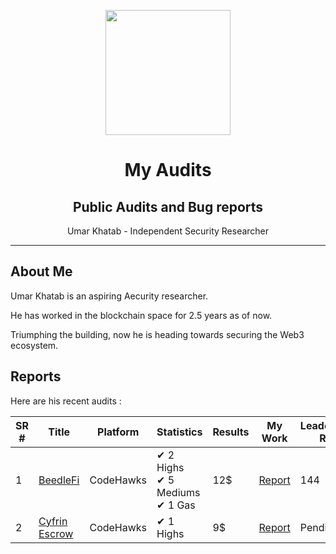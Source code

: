 
<div>
<p align="center">
    <img  src="https://github.com/0xumarkhatab/myGasOptimizationWork/assets/71306738/32bfb132-ed5e-4ad6-88d5-47fe20ff5f03"  height="200" />
</p>

<h1 align="center">My Audits</h1>
<h2 align="center">Public Audits and Bug reports</h2>
<p align="center">Umar Khatab - Independent Security Researcher</p>  
<hr/>
</div>


## About Me

Umar Khatab is an aspiring Aecurity researcher.

He has worked in the blockchain space for 2.5 years as of now.

Triumphing the building, now he is heading towards securing the Web3 ecosystem.

## Reports

Here are his recent audits :

| SR # |  Title | Platform | Statistics | Results | My Work | Leaderboard Rank
| --- | -------| -------------- | --- |--- | ------------| -------------|
| 1 | [BeedleFi](https://twitter.com/@beedlefi) | CodeHawks | ✔ 2 Highs <br/> ✔ 5 Mediums <br/> ✔ 1 Gas | 12$ | [Report]( https://github.com/0xumarkhatab/0xumarkhatab-audits/tree/main/BeedleFi-Aug7)  | 144 |
| 2 | [Cyfrin Escrow ](https://twitter.com/CyfrinAudits) | CodeHawks | ✔ 1 Highs | 9$ | [Report]( https://github.com/0xumarkhatab/0xumarkhatab-audits/tree/main/CyfrinEscrow-Aug5)  | Pending |


